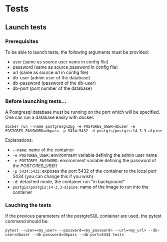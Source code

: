 # Tests

## Launch tests
### Prerequisites
To be able to launch tests, the following arguments must be provided:
- user (same as source user name in config file)
- password (same as source password in config file)
- url (same as source url in config file)
- db-user (admin user of the database)
- db-password (password of the db-user)
- db-port (port number of the database)

### Before launching tests...
A Postgresql database must be running on the port which will be specified.
One can run a database easily with docker:

`docker run --name postgresgn2pg -e POSTGRES_USER=dbuser -e POSTGRES_PASSWORD=dbpass -p 5434:5432 -d postgis/postgis:14-3.3-alpine`

Explanations:
- `--name`: name of the container
- `-e POSTGRES_USER`: environment variable defining the admin user name
- `-e POSTGRES_PASSWORD`: environment variable defining the password of the POSTGRES_USER
- `-p 5434:5432`: exposes the port 5432 of the container to the local port 5434
  (you can change this if you wish)
- `-d`: detached mode, the container run "in background"
- `postgis/postgis:14-3.3-alpine`: name of the image to run into the container

### Lauching the tests

If the previous parameters of the postgreSQL container are used, the pytest
command should be:

`pytest --user=<my_user> --password=<my_password> --url=<my_url> --db-user=dbuser --db-password=dbpass --db-port=5434 tests`



